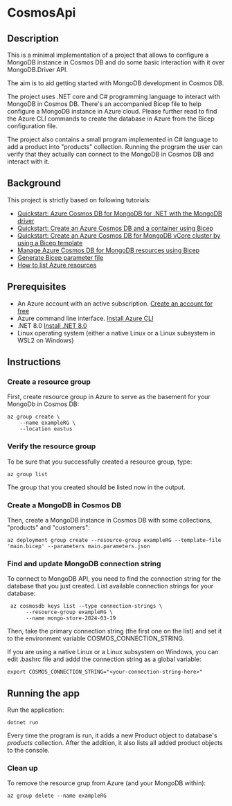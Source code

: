 # CosmosApi

## Description
This is a minimal implementation of a project that allows to configure a MongoDB instance in Cosmos DB
and do some basic interaction with it over MongoDB.Driver API.

The aim is to aid getting started with MongoDB development in Cosmos DB.

The project uses .NET core and C# programming language to interact with MongoDB in Cosmos DB. 
There's an accompanied Bicep file to help configure a MongoDB instance in Azure cloud.
Please further read to find the Azure CLI commands
to create the database in Azure from the Bicep configuration file. 

The project also contains a small program implemented in C# language to add a product into "products" collection. 
Running the program the user can verify that they actually
can connect to the MongoDB in Cosmos DB and interact with it.

## Background
This project is strictly based on following tutorials:

* [Quickstart: Azure Cosmos DB for MongoDB for .NET with the MongoDB driver](https://learn.microsoft.com/en-us/azure/cosmos-db/mongodb/quickstart-dotnet?tabs=azure-cli%2Cwindows)
* [Quickstart: Create an Azure Cosmos DB and a container using Bicep](https://learn.microsoft.com/en-us/azure/cosmos-db/nosql/quickstart-template-bicep?tabs=CLI)
* [Quickstart: Create an Azure Cosmos DB for MongoDB vCore cluster by using a Bicep template](https://learn.microsoft.com/en-us/azure/cosmos-db/mongodb/vcore/quickstart-bicep?tabs=azure-cli)
* [Manage Azure Cosmos DB for MongoDB resources using Bicep](https://learn.microsoft.com/en-us/azure/cosmos-db/mongodb/manage-with-bicep#api-for-mongodb-with-autoscale-provisioned-throughput)
* [Generate Bicep parameter file](https://learn.microsoft.com/en-us/azure/azure-resource-manager/bicep/bicep-cli#generate-params)
* [How to list Azure resources](https://learn.microsoft.com/en-us/cli/azure/group?view=azure-cli-latest#az-group-list)

## Prerequisites
* An Azure account with an active subscription. [Create an account for free](https://azure.microsoft.com/en-us/free/)
* Azure command line interface. [Install Azure CLI](https://learn.microsoft.com/en-us/cli/azure/install-azure-cli)
* .NET 8.0 [Install .NET 8.0](https://dotnet.microsoft.com/en-us/download/dotnet/8.0)
* Linux operating system (either a native Linux or a Linux subsystem in WSL2 on Windows)

## Instructions
### Create a resource group
First, create resource group in Azure to serve as the basement for your MongoDb in Cosmos DB:
```
az group create \
    --name exampleRG \
    --location eastus
```

### Verify the resource group
To be sure that you successfully created a resource group, type:
```
az group list
```
The group that you created should be listed now in the output.

### Create a MongoDB in Cosmos DB
Then, create a MongoDB instance in Cosmos DB with some collections, "products" and "customers":

```
az deployment group create --resource-group exampleRG --template-file 'main.bicep' --parameters main.parameters.json
```

### Find and update MongoDB connection string
To connect to MongoDB API, you need to find the connection string for the database that you just created.
List available connection strings for your database:
```
 az cosmosdb keys list --type connection-strings \
      --resource-group exampleRG \
      --name mongo-store-2024-03-19
```

Then, take the primary connection string (the first one on the list) and 
set it to the environment variable COSMOS_CONNECTION_STRING.

If you are using a native Linux or a Linux subsystem on Windows,
you can edit .bashrc file and addd the connection string as a global variable:

```
export COSMOS_CONNECTION_STRING="<your-connection-string-here>"
```

## Running the app
Run the application:
```
dotnet run
```
Every time the program is run, it adds a new Product object to database's *products* collection.
After the addition, it also lists all added product objects to the console.

### Clean up
To remove the resource grup from Azure (and your MongoDB within):
```
az group delete --name exampleRG
```

